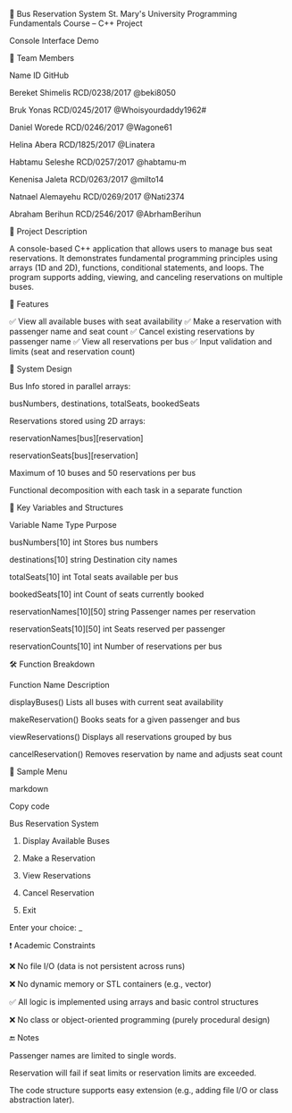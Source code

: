 🚌 Bus Reservation System
St. Mary's University
Programming Fundamentals Course – C++ Project

Console Interface Demo

👥 Team Members

Name	                                ID	                           GitHub

Bereket Shimelis	                RCD/0238/2017	                   @beki8050

Bruk Yonas	                      RCD/0245/2017	                   @Whoisyourdaddy1962#

Daniel Worede                     RCD/0246/2017	                   @Wagone61

Helina Abera	                    RCD/1825/2017	                   @Linatera

Habtamu Seleshe	                  RCD/0257/2017	                   @habtamu-m

Kenenisa Jaleta	                  RCD/0263/2017	                   @milto14

Natnael	Alemayehu                 RCD/0269/2017	                   @Nati2374

Abraham	Berihun                   RCD/2546/2017	                   @AbrhamBerihun

📝 Project Description

A console-based C++ application that allows users to manage bus seat reservations. It demonstrates fundamental programming principles using arrays (1D and 2D), functions, conditional statements, and loops. The program supports adding, viewing, and canceling reservations on multiple buses.

🎯 Features

✅ View all available buses with seat availability
✅ Make a reservation with passenger name and seat count
✅ Cancel existing reservations by passenger name
✅ View all reservations per bus
✅ Input validation and limits (seat and reservation count)

📐 System Design

Bus Info stored in parallel arrays:

busNumbers, destinations, totalSeats, bookedSeats

Reservations stored using 2D arrays:

reservationNames[bus][reservation]

reservationSeats[bus][reservation]

Maximum of 10 buses and 50 reservations per bus

Functional decomposition with each task in a separate function

🔢 Key Variables and Structures

Variable Name	Type	Purpose

busNumbers[10]	int	Stores bus numbers

destinations[10]	string	Destination city names

totalSeats[10]	int	Total seats available per bus

bookedSeats[10]	int	Count of seats currently booked

reservationNames[10][50]	string	Passenger names per reservation

reservationSeats[10][50]	int	Seats reserved per passenger

reservationCounts[10]	int	Number of reservations per bus

🛠️ Function Breakdown

Function Name	Description

displayBuses()	Lists all buses with current seat availability

makeReservation()	Books seats for a given passenger and bus

viewReservations()	Displays all reservations grouped by bus

cancelReservation()	Removes reservation by name and adjusts seat count

🧪 Sample Menu

markdown

Copy code

Bus Reservation System  

1. Display Available Buses  

2. Make a Reservation  

3. View Reservations  

4. Cancel Reservation  

5. Exit  

Enter your choice: _


❗ Academic Constraints

❌ No file I/O (data is not persistent across runs)

❌ No dynamic memory or STL containers (e.g., vector)

✅ All logic is implemented using arrays and basic control structures

❌ No class or object-oriented programming (purely procedural design)


🔚 Notes

Passenger names are limited to single words.

Reservation will fail if seat limits or reservation limits are exceeded.

The code structure supports easy extension (e.g., adding file I/O or class abstraction later).
